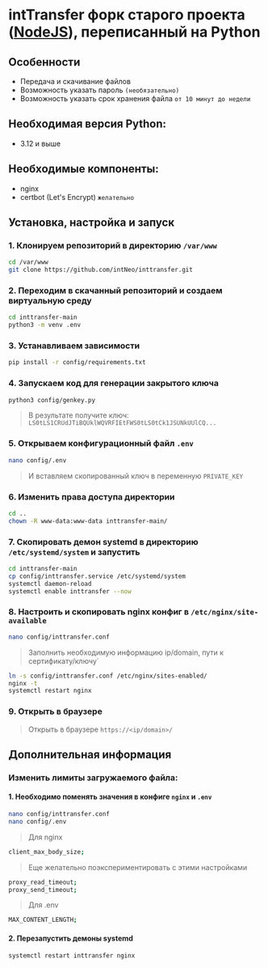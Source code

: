# intTransfer форк старого проекта ([NodeJS](https://github.com/intNeo/FileTransfer)), переписанный на Python

## Особенности
- Передача и скачивание файлов
- Возможность указать пароль `(необязательно)`
- Возможность указать срок хранения файла `от 10 минут до недели`

## Необходимая версия Python:
- 3.12 и выше

## Необходимые компоненты:
- nginx
- certbot (Let's Encrypt) `желательно`

## Установка, настройка и запуск

### 1. Клонируем репозиторий в директорию `/var/www`

```bash
cd /var/www
git clone https://github.com/intNeo/inttransfer.git
```

### 2. Переходим в скачанный репозиторий и создаем виртуальную среду

```bash
cd inttransfer-main
python3 -m venv .env
```

### 3. Устанавливаем зависимости

```bash
pip install -r config/requirements.txt
```

### 4. Запускаем код для генерации закрытого ключа

```bash
python3 config/genkey.py
```
> В результате получите ключ: `LS0tLS1CRUdJTiBQUklWQVRFIEtFWS0tLS0tCk1JSUNkUUlCQ...`

### 5. Открываем конфигурационный файл `.env`

```bash
nano config/.env
```
> И вставляем скопированный ключ в переменную `PRIVATE_KEY`

### 6. Изменить права доступа директории

```bash
cd ..
chown -R www-data:www-data inttransfer-main/
```

### 7. Скопировать демон systemd в директорию `/etc/systemd/system` и запустить

```bash
cd inttransfer-main
cp config/inttransfer.service /etc/systemd/system
systemctl daemon-reload
systemctl enable inttransfer --now
```

### 8. Настроить и скопировать nginx конфиг в `/etc/nginx/site-available`

```bash
nano config/inttransfer.conf
```
> Заполнить необходимую информацию ip/domain, пути к сертификату/ключу`

```bash
ln -s config/inttransfer.conf /etc/nginx/sites-enabled/
nginx -t
systemctl restart nginx
```

### 9. Открыть в браузере

> Открыть в браузере `https://<ip/domain>/`

## Дополнительная информация

### Изменить лимиты загружаемого файла:

#### 1. Необходимо поменять значения в конфиге `nginx` и `.env`

```bash
nano config/inttransfer.conf
nano config/.env
```

> Для nginx

```bash
client_max_body_size;
```

> Еще желательно поэкспериментировать с этими настройками

```bash
proxy_read_timeout;
proxy_send_timeout;
```

> Для .env

```bash
MAX_CONTENT_LENGTH;
```

#### 2. Перезапустить демоны systemd

```bash
systemctl restart inttransfer nginx
```